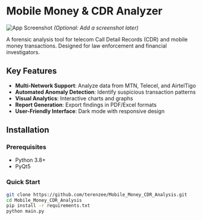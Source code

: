 # Mobile Money & CDR Analyzer

![App Screenshot](assets/screenshot.png) *(Optional: Add a screenshot later)*

A forensic analysis tool for telecom Call Detail Records (CDR) and mobile money transactions. Designed for law enforcement and financial investigators.

## Key Features
- **Multi-Network Support**: Analyze data from MTN, Telecel, and AirtelTigo
- **Automated Anomaly Detection**: Identify suspicious transaction patterns
- **Visual Analytics**: Interactive charts and graphs
- **Report Generation**: Export findings in PDF/Excel formats
- **User-Friendly Interface**: Dark mode with responsive design

## Installation
### Prerequisites
- Python 3.8+
- PyQt5

### Quick Start
```bash
git clone https://github.com/terenzee/Mobile_Money_CDR_Analysis.git
cd Mobile_Money_CDR_Analysis
pip install -r requirements.txt
python main.py
